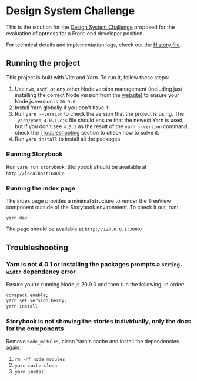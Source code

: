 # Design System Challenge

This is the solution for the [Design System Challenge](https://gist.github.com/andersonba/6b1d07348e7baaf282a27259996d6520) proposed for the evaluation of aptness for a Front-end developer position.

For technical details and implementation logs, check out the [History file](./HISTORY.md).

## Running the project

This project is built with Vite and Yarn. To run it, follow these steps:

1. Use `nvm`, `asdf`, or any other Node version management (including just installing the correct Node version from the [website](https://nodejs.org/en/download)) to ensure your Node.js version is `20.9.0`
2. Install Yarn globally if you don't have it
3. Run `yarn --version` to check the version that the project is using. The `.yarn/yarn-4.0.1.cjs` file should ensure that the newest Yarn is used, but if you don't see `4.0.1` as the result of the `yarn --version` command, check the [Troubleshooting](#troubleshooting) section to check how to solve it.
4. Run `yarn install` to install all the packages

### Running Storybook

Run `yarn run storybook`. Storybook should be available at `http://localhost:6006/`.

### Running the index page

The index page provides a minimal structure to render the TreeView component outside of the Storybook environment. To check it out, run:

`yarn dev`

The page should be available at `http://127.0.0.1:3000/`

## Troubleshooting

### Yarn is not 4.0.1 or installing the packages prompts a `string-width` dependency error

Ensure you're running Node.js 20.9.0 and then run the following, in order:

```bash
corepack enable;
yarn set version berry;
yarn install
```

### Storybook is not showing the stories individually, only the docs for the components

Remove `node_modules`, clean Yarn's cache and install the dependencies again:

1. `rm -rf node_modules`
2. `yarn cache clean`
3. `yarn install`